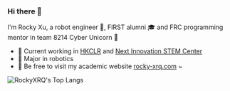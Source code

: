 ### Hi there 👋

I'm Rocky Xu, a robot engineer 🤖, FIRST alumni 🎓 and FRC programming mentor in team 8214 Cyber Unicorn 🦄

- 🔭 Current working in [HKCLR](https://hkclr.hk/) and [Next Innovation STEM Center](https://github.com/FRCNextInnovation)
- 🌱 Major in robotics
- 💌 Be free to visit my academic website [rocky-xrq.com](https://www.rocky-xrq.com) ~

![RockyXRQ's Top Langs](https://github-readme-stats.vercel.app/api/top-langs/?username=RockyXRQ&layout=compact)
